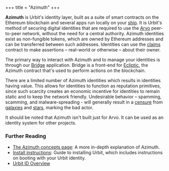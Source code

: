 +++
title = "Azimuth"
+++

**Azimuth** is Urbit's identity layer, built as a suite of smart contracts on
the Ethereum blockchain and several apps run locally on your
[ship](/reference/glossary/ship). It is Urbit's method of securing digital identities
that are required to use the [Arvo](/reference/glossary/arvo) peer-to-peer network,
without the need for a central authority. Azimuth identities exist as
non-fungible tokens, which are owned by Ethereum addresses and can be
transferred between such addresses. Identities can use the
[claims](/reference/glossary/claims) contract to make assertions – real-world or
otherwise – about their owner.

The primary way to interact with Azimuth and to manage your identities is
through our [Bridge](https://bridge.urbit.org) application. Bridge is a
front-end for [Ecliptic](/reference/glossary/ecliptic), the Azimuth contract that's
used to perform actions on the blockchain.

There are a limited number of Azimuth identities which results in identities
having value. This allows for identities to function as reputation primitives,
since such scarcity creates an economic incentive for identities to remain
static and to keep the network friendly. Undesirable behavior – spamming,
scamming, and malware-spreading - will generally result in a
[censure](/reference/glossary/censure) from [galaxies](/reference/glossary/galaxy) and
[stars](/reference/glossary/star), marking the bad actor.

It should be noted that Azimuth isn't built just for Arvo. It can be used as an
identity system for other projects.

### Further Reading

- [The Azimuth concepts page](/reference/azimuth/azimuth): A more in-depth
  explanation of Azimuth.
- [Install instructions](https://urbit.org/getting-started): Guide to installing Urbit, which
  includes instructions on booting with your Urbit identity.
- [Urbit ID Overview](https://urbit.org/overview/urbit-id)

